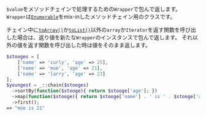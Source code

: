 `$value`をメソッドチェインで処理するための`Wrapper`で包んで返します。
`Wrapper`は[`Enumerable`](#Enumerable)をmix-inしたメソッドチェイン用のクラスです。

チェイン中に[`toArray()`](#toArray)か[`toList()`](#toList)以外の`array`か`Iterator`を返す関数を呼び出した場合は、返り値を新たな`Wrapper`のインスタンスで包んで返します。
それ以外の値を返す関数を呼び出した時は値をそのまま返します。

```php
$stooges = [
    ['name' => 'curly', 'age' => 25],
    ['name' => 'moe', 'age' => 21],
    ['name' => 'larry', 'age' => 23]
];
$youngest = _::chain($stooges)
  ->sortBy(function($stooge){ return $stooge['age']; })
  ->map(function($stooge){ return $stooge['name'] . ' is ' . $stooge['age']; })
  ->first();
=> "moe is 21"
```
